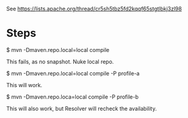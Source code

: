See https://lists.apache.org/thread/cr5sh5tbz5fd2kqqf65stgtlbkj3zl98

# Steps

$ mvn -Dmaven.repo.local=local compile

This fails, as no snapshot. Nuke local repo.

$ mvn -Dmaven.repo.local=local compile -P profile-a

This will work.

$ mvn -Dmaven.repo.loca=local compile -P profile-b

This will also work, but Resolver will recheck the availability.


